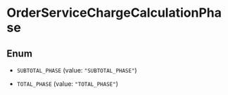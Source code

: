 
# OrderServiceChargeCalculationPhase

## Enum


* `SUBTOTAL_PHASE` (value: `"SUBTOTAL_PHASE"`)

* `TOTAL_PHASE` (value: `"TOTAL_PHASE"`)



